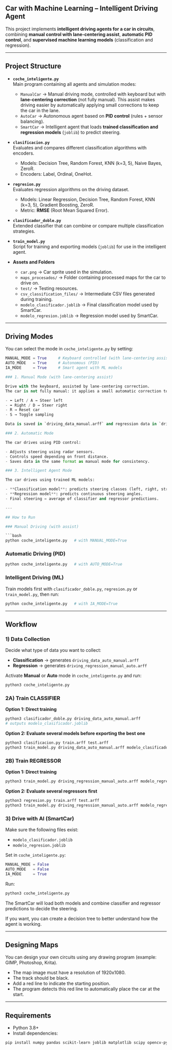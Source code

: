 ## Car with Machine Learning – Intelligent Driving Agent

This project implements **intelligent driving agents for a car in circuits**, combining **manual control with lane-centering assist**, **automatic PID control**, and **supervised machine learning models** (classification and regression).

---

## Project Structure

- **`coche_inteligente.py`**  
  Main program containing all agents and simulation modes:  
  - `ManualCar` → Manual driving mode, controlled with keyboard but with **lane-centering correction** (not fully manual). This assist makes driving easier by automatically applying small corrections to keep the car in the lane.  
  - `AutoCar` → Autonomous agent based on **PID control** (rules + sensor balancing).  
  - `SmartCar` → Intelligent agent that loads **trained classification and regression models** (`joblib`) to predict steering.

- **`clasificacion.py`**  
  Evaluates and compares different classification algorithms with encoders.  
  - Models: Decision Tree, Random Forest, KNN (k=3, 5), Naive Bayes, ZeroR.  
  - Encoders: Label, Ordinal, OneHot.

- **`regresion.py`**  
  Evaluates regression algorithms on the driving dataset.  
  - Models: Linear Regression, Decision Tree, Random Forest, KNN (k=3, 5), Gradient Boosting, ZeroR.  
  - Metric: **RMSE** (Root Mean Squared Error).

- **`clasificador_doble.py`**  
  Extended classifier that can combine or compare multiple classification strategies.

- **`train_model.py`**  
  Script for training and exporting models (`joblib`) for use in the intelligent agent.

- **Assets and Folders**  
  - `car.png` → Car sprite used in the simulation.  
  - `maps_procesados/` → Folder containing processed maps for the car to drive on.  
  - `test/` → Testing resources.  
  - `csv_classification_files/` → Intermediate CSV files generated during training.  
  - `modelo_clasificador.joblib` → Final classification model used by SmartCar.  
  - `modelo_regresion.joblib` → Regression model used by SmartCar.

---

## Driving Modes

You can select the mode in `coche_inteligente.py` by setting:

```python
MANUAL_MODE = True     # Keyboard controlled (with lane-centering assist)
AUTO_MODE   = True     # Autonomous (PID)
IA_MODE     = True     # Smart agent with ML models

### 1. Manual Mode (with lane-centering assist)

Drive with the keyboard, assisted by lane-centering correction.  
The car is not fully manual: it applies a small automatic correction to stay centered in the lane, making it easier to control.

- ⬅️ Left / A → Steer left
- ➡️ Right / D → Steer right
- R → Reset car
- S → Toggle sampling

Data is saved in `driving_data_manual.arff` and regression data in `driving_regression_manual_auto.arff`.

### 2. Automatic Mode

The car drives using PID control:

- Adjusts steering using radar sensors.
- Controls speed depending on front distance.
- Saves data in the same format as manual mode for consistency.

### 3. Intelligent Agent Mode

The car drives using trained ML models:

- **Classification model**: predicts steering classes (left, right, straight).
- **Regression model**: predicts continuous steering angles.
- Final steering = average of classifier and regressor predictions.

---

## How to Run

### Manual Driving (with assist)

```bash
python coche_inteligente.py   # with MANUAL_MODE=True
```

### Automatic Driving (PID)

```bash
python coche_inteligente.py   # with AUTO_MODE=True
```

### Intelligent Driving (ML)

Train models first with `clasificador_doble.py`, `regresion.py` or `train_model.py`, then run:

```bash
python coche_inteligente.py   # with IA_MODE=True
```

---

##  Workflow

### 1) Data Collection

Decide what type of data you want to collect:  
- **Classification** → generates `driving_data_auto_manual.arff`
- **Regression** → generates `driving_regression_manual_auto.arff`

Activate **Manual** or **Auto** mode in `coche_inteligente.py` and run:

```bash
python3 coche_inteligente.py
```

### 2A) Train CLASSIFIER

**Option 1: Direct training**

```bash
python3 clasificador_doble.py driving_data_auto_manual.arff
# outputs modelo_clasificador.joblib
```

**Option 2: Evaluate several models before exporting the best one**

```bash
python3 clasificacion.py train.arff test.arff
python3 train_model.py driving_data_auto_manual.arff modelo_clasificador.joblib
```

### 2B) Train REGRESSOR

**Option 1: Direct training**

```bash
python3 train_model.py driving_regression_manual_auto.arff modelo_regresion.joblib
```

**Option 2: Evaluate several regressors first**

```bash
python3 regresion.py train.arff test.arff
python3 train_model.py driving_regression_manual_auto.arff modelo_regresion.joblib
```

### 3) Drive with AI (SmartCar)

Make sure the following files exist:

- `modelo_clasificador.joblib`
- `modelo_regresion.joblib`

Set in `coche_inteligente.py`:

```python
MANUAL_MODE = False
AUTO_MODE   = False
IA_MODE     = True
```

Run:

```bash
python3 coche_inteligente.py
```

The SmartCar will load both models and combine classifier and regressor predictions to decide the steering.

If you want, you can create a decision tree to better understand how the agent is working.

---

## Designing Maps

You can design your own circuits using any drawing program (example: GIMP, Photoshop, Krita).

- The map image must have a resolution of 1920x1080.
- The track should be black.
- Add a red line to indicate the starting position.
- The program detects this red line to automatically place the car at the start.

---

##  Requirements

- Python 3.8+
- Install dependencies:

```bash
pip install numpy pandas scikit-learn joblib matplotlib scipy opencv-python pygame
```
